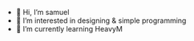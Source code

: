 - 👋 Hi, I’m samuel 
- 👀 I’m interested in designing & simple programming
- 🌱 I’m currently learning HeavyM

